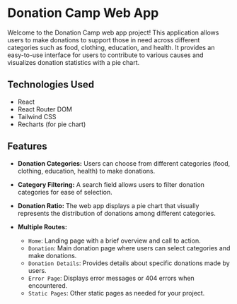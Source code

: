 # Donation Camp Web App

Welcome to the Donation Camp web app project! This application allows users to make donations to support those in need across different categories such as food, clothing, education, and health. It provides an easy-to-use interface for users to contribute to various causes and visualizes donation statistics with a pie chart.

## Technologies Used

- React
- React Router DOM
- Tailwind CSS
- Recharts (for pie chart)


## Features

- **Donation Categories:** Users can choose from different categories (food, clothing, education, health) to make donations.

- **Category Filtering:** A search field allows users to filter donation categories for ease of selection.

- **Donation Ratio:** The web app displays a pie chart that visually represents the distribution of donations among different categories.

- **Multiple Routes:**
  - `Home`: Landing page with a brief overview and call to action.
  - `Donation`: Main donation page where users can select categories and make donations.
  - `Donation Details`: Provides details about specific donations made by users.
  - `Error Page`: Displays error messages or 404 errors when encountered.
  - `Static Pages`: Other static pages as needed for your project.



